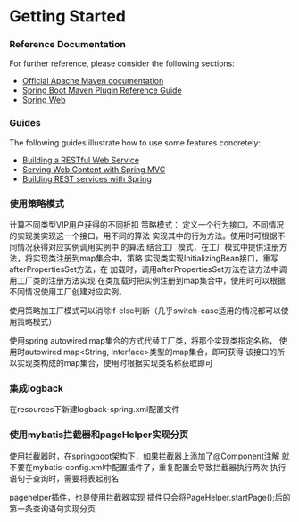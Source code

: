 # Getting Started

### Reference Documentation
For further reference, please consider the following sections:

* [Official Apache Maven documentation](https://maven.apache.org/guides/index.html)
* [Spring Boot Maven Plugin Reference Guide](https://docs.spring.io/spring-boot/docs/2.2.0.RELEASE/maven-plugin/)
* [Spring Web](https://docs.spring.io/spring-boot/docs/2.2.0.RELEASE/reference/htmlsingle/#boot-features-developing-web-applications)

### Guides
The following guides illustrate how to use some features concretely:

* [Building a RESTful Web Service](https://spring.io/guides/gs/rest-service/)
* [Serving Web Content with Spring MVC](https://spring.io/guides/gs/serving-web-content/)
* [Building REST services with Spring](https://spring.io/guides/tutorials/bookmarks/)

### 使用策略模式
计算不同类型VIP用户获得的不同折扣
策略模式：
        定义一个行为接口，不同情况的实现类实现这一个接口，用不同的算法
        实现其中的行为方法。使用时可根据不同情况获得对应实例调用实例中
        的算法
结合工厂模式，在工厂模式中提供注册方法，将实现类注册到map集合中，策略
实现类实现InitializingBean接口，重写afterPropertiesSet方法，在
加载时，调用afterPropertiesSet方法在该方法中调用工厂类的注册方法实现
在类加载时把实例注册到map集合中，使用时可以根据不同情况使用工厂创建对应实例。

使用策略加工厂模式可以消除if-else判断（几乎switch-case适用的情况都可以使用策略模式）

使用spring autowired map集合的方式代替工厂类，将那个实现类指定名称，
使用时autowired map<String, Interface>类型的map集合，即可获得
该接口的所以实现类构成的map集合，使用时根据实现类名称获取即可
 
### 集成logback
在resources下新建logback-spring.xml配置文件

### 使用mybatis拦截器和pageHelper实现分页
使用拦截器时，在springboot架构下，如果拦截器上添加了@Component注解
就不要在mybatis-config.xml中配置插件了，重复配置会导致拦截器执行两次
执行语句子查询时，需要将表起别名

pagehelper插件，也是使用拦截器实现
 插件只会将PageHelper.startPage();后的第一条查询语句实现分页
 